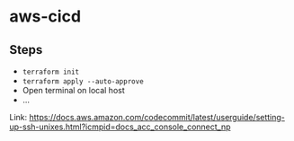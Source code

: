 # aws-cicd

## Steps
- `terraform init`
- `terraform apply --auto-approve`
- Open terminal on local host
- ...

Link: https://docs.aws.amazon.com/codecommit/latest/userguide/setting-up-ssh-unixes.html?icmpid=docs_acc_console_connect_np